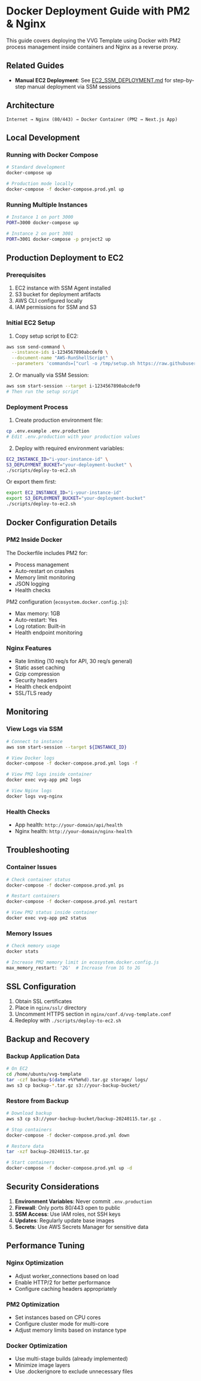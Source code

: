 # Docker Deployment Guide with PM2 & Nginx

This guide covers deploying the VVG Template using Docker with PM2 process management inside containers and Nginx as a reverse proxy.

## Related Guides

- **Manual EC2 Deployment**: See [EC2_SSM_DEPLOYMENT.md](deployment/EC2_SSM_DEPLOYMENT.md) for step-by-step manual deployment via SSM sessions

## Architecture

```
Internet → Nginx (80/443) → Docker Container (PM2 → Next.js App)
```

## Local Development

### Running with Docker Compose

```bash
# Standard development
docker-compose up

# Production mode locally
docker-compose -f docker-compose.prod.yml up
```

### Running Multiple Instances

```bash
# Instance 1 on port 3000
PORT=3000 docker-compose up

# Instance 2 on port 3001  
PORT=3001 docker-compose -p project2 up
```

## Production Deployment to EC2

### Prerequisites

1. EC2 instance with SSM Agent installed
2. S3 bucket for deployment artifacts
3. AWS CLI configured locally
4. IAM permissions for SSM and S3

### Initial EC2 Setup

1. Copy setup script to EC2:
```bash
aws ssm send-command \
  --instance-ids i-1234567890abcdef0 \
  --document-name "AWS-RunShellScript" \
  --parameters 'commands=["curl -o /tmp/setup.sh https://raw.githubusercontent.com/yourrepo/scripts/setup-ec2-docker.sh && chmod +x /tmp/setup.sh && /tmp/setup.sh"]'
```

2. Or manually via SSM Session:
```bash
aws ssm start-session --target i-1234567890abcdef0
# Then run the setup script
```

### Deployment Process

1. Create production environment file:
```bash
cp .env.example .env.production
# Edit .env.production with your production values
```

2. Deploy with required environment variables:
```bash
EC2_INSTANCE_ID="i-your-instance-id" \
S3_DEPLOYMENT_BUCKET="your-deployment-bucket" \
./scripts/deploy-to-ec2.sh
```

Or export them first:
```bash
export EC2_INSTANCE_ID="i-your-instance-id"
export S3_DEPLOYMENT_BUCKET="your-deployment-bucket"
./scripts/deploy-to-ec2.sh
```

## Docker Configuration Details

### PM2 Inside Docker

The Dockerfile includes PM2 for:
- Process management
- Auto-restart on crashes
- Memory limit monitoring
- JSON logging
- Health checks

PM2 configuration (`ecosystem.docker.config.js`):
- Max memory: 1GB
- Auto-restart: Yes
- Log rotation: Built-in
- Health endpoint monitoring

### Nginx Features

- Rate limiting (10 req/s for API, 30 req/s general)
- Static asset caching
- Gzip compression
- Security headers
- Health check endpoint
- SSL/TLS ready

## Monitoring

### View Logs via SSM

```bash
# Connect to instance
aws ssm start-session --target ${INSTANCE_ID}

# View Docker logs
docker-compose -f docker-compose.prod.yml logs -f

# View PM2 logs inside container
docker exec vvg-app pm2 logs

# View Nginx logs
docker logs vvg-nginx
```

### Health Checks

- App health: `http://your-domain/api/health`
- Nginx health: `http://your-domain/nginx-health`

## Troubleshooting

### Container Issues

```bash
# Check container status
docker-compose -f docker-compose.prod.yml ps

# Restart containers
docker-compose -f docker-compose.prod.yml restart

# View PM2 status inside container
docker exec vvg-app pm2 status
```

### Memory Issues

```bash
# Check memory usage
docker stats

# Increase PM2 memory limit in ecosystem.docker.config.js
max_memory_restart: '2G'  # Increase from 1G to 2G
```

## SSL Configuration

1. Obtain SSL certificates
2. Place in `nginx/ssl/` directory
3. Uncomment HTTPS section in `nginx/conf.d/vvg-template.conf`
4. Redeploy with `./scripts/deploy-to-ec2.sh`

## Backup and Recovery

### Backup Application Data

```bash
# On EC2
cd /home/ubuntu/vvg-template
tar -czf backup-$(date +%Y%m%d).tar.gz storage/ logs/
aws s3 cp backup-*.tar.gz s3://your-backup-bucket/
```

### Restore from Backup

```bash
# Download backup
aws s3 cp s3://your-backup-bucket/backup-20240115.tar.gz .

# Stop containers
docker-compose -f docker-compose.prod.yml down

# Restore data
tar -xzf backup-20240115.tar.gz

# Start containers
docker-compose -f docker-compose.prod.yml up -d
```

## Security Considerations

1. **Environment Variables**: Never commit `.env.production`
2. **Firewall**: Only ports 80/443 open to public
3. **SSM Access**: Use IAM roles, not SSH keys
4. **Updates**: Regularly update base images
5. **Secrets**: Use AWS Secrets Manager for sensitive data

## Performance Tuning

### Nginx Optimization

- Adjust worker_connections based on load
- Enable HTTP/2 for better performance
- Configure caching headers appropriately

### PM2 Optimization

- Set instances based on CPU cores
- Configure cluster mode for multi-core
- Adjust memory limits based on instance type

### Docker Optimization

- Use multi-stage builds (already implemented)
- Minimize image layers
- Use .dockerignore to exclude unnecessary files